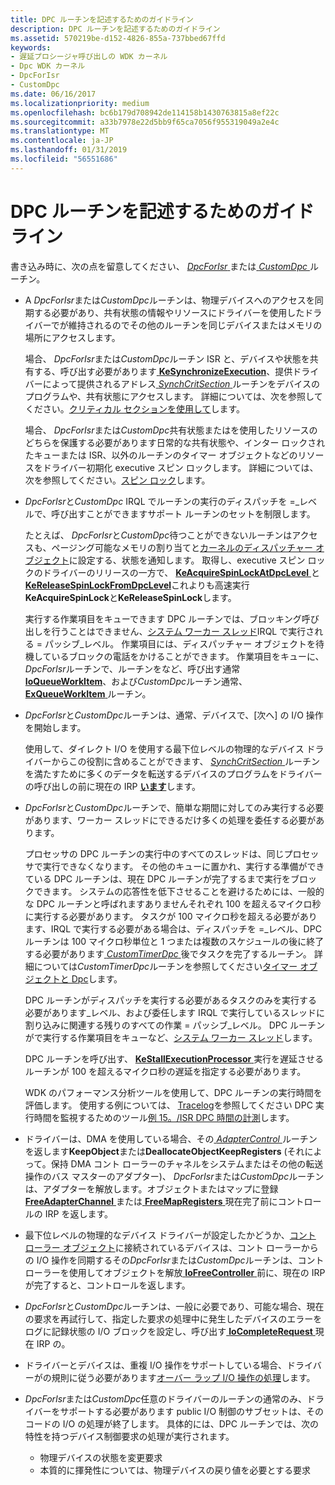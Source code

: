 ```yaml
---
title: DPC ルーチンを記述するためのガイドライン
description: DPC ルーチンを記述するためのガイドライン
ms.assetid: 570219be-d152-4826-855a-737bbed67ffd
keywords:
- 遅延プロシージャ呼び出しの WDK カーネル
- Dpc WDK カーネル
- DpcForIsr
- CustomDpc
ms.date: 06/16/2017
ms.localizationpriority: medium
ms.openlocfilehash: bc6b179d708942de114158b1430763815a8ef22c
ms.sourcegitcommit: a33b7978e22d5bb9f65ca7056f955319049a2e4c
ms.translationtype: MT
ms.contentlocale: ja-JP
ms.lasthandoff: 01/31/2019
ms.locfileid: "56551686"
---
```

# <a name="guidelines-for-writing-dpc-routines"></a>DPC ルーチンを記述するためのガイドライン





書き込み時に、次の点を留意してください、 [ *DpcForIsr* ](https://msdn.microsoft.com/library/windows/hardware/ff544079)または[ *CustomDpc* ](https://msdn.microsoft.com/library/windows/hardware/ff542972)ルーチン。

-   A *DpcForIsr*または*CustomDpc*ルーチンは、物理デバイスへのアクセスを同期する必要があり、共有状態の情報やリソースにドライバーを使用したドライバーでが維持されるのでその他のルーチンを同じデバイスまたはメモリの場所にアクセスします。

    場合、 *DpcForIsr*または*CustomDpc*ルーチン ISR と、デバイスや状態を共有する、呼び出す必要があります[ **KeSynchronizeExecution**](https://msdn.microsoft.com/library/windows/hardware/ff553302)、提供ドライバーによって提供されるアドレス[ *SynchCritSection* ](https://msdn.microsoft.com/library/windows/hardware/ff563928)ルーチンをデバイスのプログラムや、共有状態にアクセスします。 詳細については、次を参照してください。[クリティカル セクションを使用して](using-critical-sections.md)します。

    場合、 *DpcForIsr*または*CustomDpc*共有状態またはを使用したリソースのどちらを保護する必要があります日常的な共有状態や、インター ロックされたキューまたは ISR、以外のルーチンのタイマー オブジェクトなどのリソースをドライバー初期化 executive スピン ロックします。 詳細については、次を参照してください。[スピン ロック](spin-locks.md)します。

-   *DpcForIsr*と*CustomDpc* IRQL でルーチンの実行のディスパッチを =\_レベルで、呼び出すことができますサポート ルーチンのセットを制限します。

    たとえば、 *DpcForIsr*と*CustomDpc*待つことができないルーチンはアクセスも、ページング可能なメモリの割り当てと[カーネルのディスパッチャー オブジェクト](kernel-dispatcher-objects.md)に設定する、状態を通知します。 取得し、executive スピン ロックのドライバーのリリースの一方で、 [ **KeAcquireSpinLockAtDpcLevel** ](https://msdn.microsoft.com/library/windows/hardware/ff551921)と[ **KeReleaseSpinLockFromDpcLevel**](https://msdn.microsoft.com/library/windows/hardware/ff553150)これよりも高速実行**KeAcquireSpinLock**と**KeReleaseSpinLock**します。

    実行する作業項目をキューできます DPC ルーチンでは、ブロッキング呼び出しを行うことはできません、[システム ワーカー スレッド](system-worker-threads.md)IRQL で実行される = パッシブ\_レベル。 作業項目には、ディスパッチャー オブジェクトを待機しているブロックの電話をかけることができます。 作業項目をキューに、 *DpcForIsr*ルーチンで、ルーチンをなど、呼び出す通常[ **IoQueueWorkItem**](https://msdn.microsoft.com/library/windows/hardware/ff549466)、および*CustomDpc*ルーチン通常、 [ **ExQueueWorkItem** ](https://msdn.microsoft.com/library/windows/hardware/ff540216)ルーチン。

-   *DpcForIsr*と*CustomDpc*ルーチンは、通常、デバイスで、[次へ] の I/O 操作を開始します。

    使用して、ダイレクト I/O を使用する最下位レベルの物理的なデバイス ドライバーからこの役割に含めることができます、 [ *SynchCritSection* ](https://msdn.microsoft.com/library/windows/hardware/ff563928)ルーチンを満たすために多くのデータを転送するデバイスのプログラムをドライバーの呼び出しの前に現在の IRP [**います**](https://msdn.microsoft.com/library/windows/hardware/ff550358)します。

-   *DpcForIsr*と*CustomDpc*ルーチンで、簡単な期間に対してのみ実行する必要があります、ワーカー スレッドにできるだけ多くの処理を委任する必要があります。

    プロセッサの DPC ルーチンの実行中のすべてのスレッドは、同じプロセッサで実行できなくなります。 その他のキューに置かれ、実行する準備ができている DPC ルーチンは、現在 DPC ルーチンが完了するまで実行をブロックできます。 システムの応答性を低下させることを避けるためには、一般的な DPC ルーチンと呼ばれますありませんそれぞれ 100 を超えるマイクロ秒に実行する必要があります。 タスクが 100 マイクロ秒を超える必要があります、IRQL で実行する必要がある場合は、ディスパッチを =\_レベル、DPC ルーチンは 100 マイクロ秒単位と 1 つまたは複数のスケジュールの後に終了する必要があります[ *CustomTimerDpc* ](https://msdn.microsoft.com/library/windows/hardware/ff542983)後でタスクを完了するルーチン。 詳細については*CustomTimerDpc*ルーチンを参照してください[タイマー オブジェクトと Dpc](timer-objects-and-dpcs.md)します。

    DPC ルーチンがディスパッチを実行する必要があるタスクのみを実行する必要があります\_レベル、および委任します IRQL で実行しているスレッドに割り込みに関連する残りのすべての作業 = パッシブ\_レベル。 DPC ルーチンがで実行する作業項目をキューなど、[システム ワーカー スレッド](system-worker-threads.md)します。

    DPC ルーチンを呼び出す、 [ **KeStallExecutionProcessor** ](https://msdn.microsoft.com/library/windows/hardware/ff553295)実行を遅延させるルーチンが 100 を超えるマイクロ秒の遅延を指定する必要があります。

    WDK のパフォーマンス分析ツールを使用して、DPC ルーチンの実行時間を評価します。 使用する例については、 [Tracelog](https://msdn.microsoft.com/library/windows/hardware/ff552994)を参照してください DPC 実行時間を監視するためのツール[例 15。/ISR DPC 時間の計測](https://msdn.microsoft.com/library/windows/hardware/ff545764)します。

-   ドライバーは、DMA を使用している場合、その[ *AdapterControl* ](https://msdn.microsoft.com/library/windows/hardware/ff540504)ルーチンを返します**KeepObject**または**DeallocateObjectKeepRegisters** (それによって。保持 DMA コント ローラーのチャネルをシステムまたはその他の転送操作のバス マスターのアダプター)、 *DpcForIsr*または*CustomDpc*ルーチンは、アダプターを解放します。オブジェクトまたはマップに登録[ **FreeAdapterChannel** ](https://msdn.microsoft.com/library/windows/hardware/ff546507)または[ **FreeMapRegisters** ](https://msdn.microsoft.com/library/windows/hardware/ff546513)現在完了前にコントロールの IRP を返します。

-   最下位レベルの物理的なデバイス ドライバーが設定したかどうか、[コント ローラー オブジェクト](using-controller-objects.md)に接続されているデバイスは、コント ローラーからの I/O 操作を同期するその*DpcForIsr*または*CustomDpc*ルーチンは、コント ローラーを使用してオブジェクトを解放[ **IoFreeController** ](https://msdn.microsoft.com/library/windows/hardware/ff549104)前に、現在の IRP が完了すると、コントロールを返します。

-   *DpcForIsr*と*CustomDpc*ルーチンは、一般に必要であり、可能な場合、現在の要求を再試行して、指定した要求の処理中に発生したデバイスのエラーをログに記録状態の I/O ブロックを設定し、呼び出す[ **IoCompleteRequest** ](https://msdn.microsoft.com/library/windows/hardware/ff548343)現在 IRP の。

-   ドライバーとデバイスは、重複 I/O 操作をサポートしている場合、ドライバーがの規則に従う必要があります[オーバー ラップ I/O 操作の処理](handling-overlapped-i-o-operations.md)します。

-   *DpcForIsr*または*CustomDpc*任意のドライバーのルーチンの通常のみ、ドライバーをサポートする必要があります public I/O 制御のサブセットは、そのコードの I/O の処理が終了します。 具体的には、DPC ルーチンでは、次の特性を持つデバイス制御要求の処理が実行されます。
    -   物理デバイスの状態を変更要求
    -   本質的に揮発性については、物理デバイスの戻り値を必要とする要求

 

 




